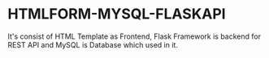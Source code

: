 # HTMLFORM-MYSQL-FLASKAPI
It's consist of HTML Template as Frontend, Flask Framework is backend for REST API and MySQL is Database which used in it.
